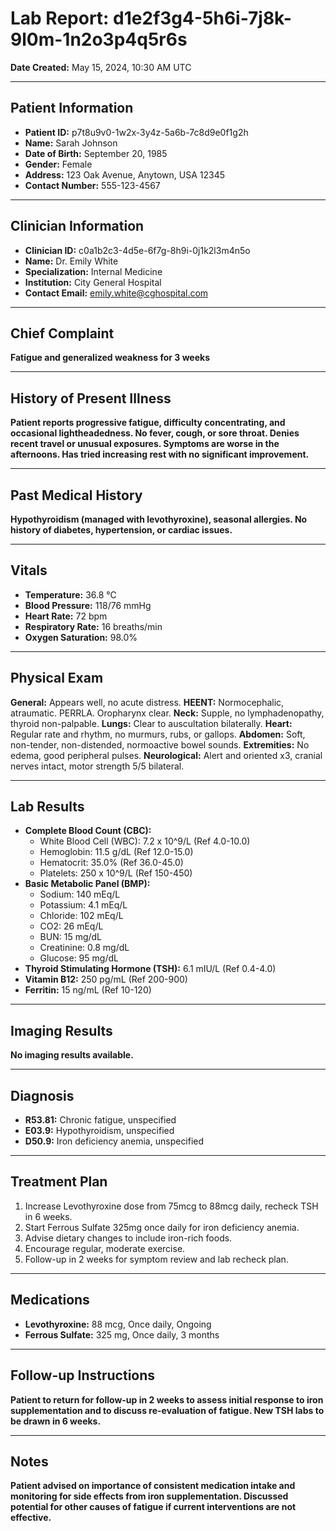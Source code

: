 # Lab Report: d1e2f3g4-5h6i-7j8k-9l0m-1n2o3p4q5r6s
**Date Created:** May 15, 2024, 10:30 AM UTC

---

## Patient Information
*   **Patient ID:** p7t8u9v0-1w2x-3y4z-5a6b-7c8d9e0f1g2h
*   **Name:** Sarah Johnson
*   **Date of Birth:** September 20, 1985
*   **Gender:** Female
*   **Address:** 123 Oak Avenue, Anytown, USA 12345
*   **Contact Number:** 555-123-4567

---

## Clinician Information
*   **Clinician ID:** c0a1b2c3-4d5e-6f7g-8h9i-0j1k2l3m4n5o
*   **Name:** Dr. Emily White
*   **Specialization:** Internal Medicine
*   **Institution:** City General Hospital
*   **Contact Email:** emily.white@cghospital.com

---

## Chief Complaint
**Fatigue and generalized weakness for 3 weeks**

---

## History of Present Illness
**Patient reports progressive fatigue, difficulty concentrating, and occasional lightheadedness. No fever, cough, or sore throat. Denies recent travel or unusual exposures. Symptoms are worse in the afternoons. Has tried increasing rest with no significant improvement.**

---

## Past Medical History
**Hypothyroidism (managed with levothyroxine), seasonal allergies. No history of diabetes, hypertension, or cardiac issues.**

---

## Vitals
*   **Temperature:** 36.8 °C
*   **Blood Pressure:** 118/76 mmHg
*   **Heart Rate:** 72 bpm
*   **Respiratory Rate:** 16 breaths/min
*   **Oxygen Saturation:** 98.0%

---

## Physical Exam
**General:** Appears well, no acute distress.
**HEENT:** Normocephalic, atraumatic. PERRLA. Oropharynx clear.
**Neck:** Supple, no lymphadenopathy, thyroid non-palpable.
**Lungs:** Clear to auscultation bilaterally.
**Heart:** Regular rate and rhythm, no murmurs, rubs, or gallops.
**Abdomen:** Soft, non-tender, non-distended, normoactive bowel sounds.
**Extremities:** No edema, good peripheral pulses.
**Neurological:** Alert and oriented x3, cranial nerves intact, motor strength 5/5 bilateral.

---

## Lab Results
*   **Complete Blood Count (CBC):**
    *   White Blood Cell (WBC): 7.2 x 10^9/L (Ref 4.0-10.0)
    *   Hemoglobin: 11.5 g/dL (Ref 12.0-15.0)
    *   Hematocrit: 35.0% (Ref 36.0-45.0)
    *   Platelets: 250 x 10^9/L (Ref 150-450)
*   **Basic Metabolic Panel (BMP):**
    *   Sodium: 140 mEq/L
    *   Potassium: 4.1 mEq/L
    *   Chloride: 102 mEq/L
    *   CO2: 26 mEq/L
    *   BUN: 15 mg/dL
    *   Creatinine: 0.8 mg/dL
    *   Glucose: 95 mg/dL
*   **Thyroid Stimulating Hormone (TSH):** 6.1 mIU/L (Ref 0.4-4.0)
*   **Vitamin B12:** 250 pg/mL (Ref 200-900)
*   **Ferritin:** 15 ng/mL (Ref 10-120)

---

## Imaging Results
**No imaging results available.**

---

## Diagnosis
*   **R53.81:** Chronic fatigue, unspecified
*   **E03.9:** Hypothyroidism, unspecified
*   **D50.9:** Iron deficiency anemia, unspecified

---

## Treatment Plan
1.  Increase Levothyroxine dose from 75mcg to 88mcg daily, recheck TSH in 6 weeks.
2.  Start Ferrous Sulfate 325mg once daily for iron deficiency anemia.
3.  Advise dietary changes to include iron-rich foods.
4.  Encourage regular, moderate exercise.
5.  Follow-up in 2 weeks for symptom review and lab recheck plan.

---

## Medications
*   **Levothyroxine:** 88 mcg, Once daily, Ongoing
*   **Ferrous Sulfate:** 325 mg, Once daily, 3 months

---

## Follow-up Instructions
**Patient to return for follow-up in 2 weeks to assess initial response to iron supplementation and to discuss re-evaluation of fatigue. New TSH labs to be drawn in 6 weeks.**

---

## Notes
**Patient advised on importance of consistent medication intake and monitoring for side effects from iron supplementation. Discussed potential for other causes of fatigue if current interventions are not effective.**